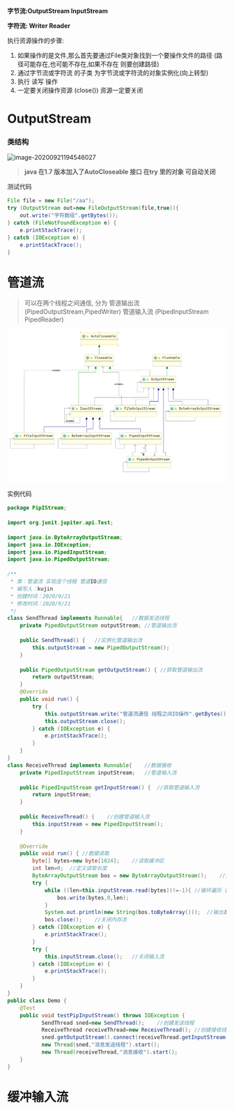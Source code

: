 **字节流:OutputStream InputStream**

**字符流: Writer Reader**

执行资源操作的步骤:

1. 如果操作的是文件,那么首先要通过File类对象找到一个要操作文件的路径 (路径可能存在,也可能不存在,如果不存在 则要创建路径)
2. 通过字节流或字符流 的子类 为字节流或字符流的对象实例化(向上转型)
3. 执行 读写 操作
4. 一定要关闭操作资源 (close()) 资源一定要关闭

# OutputStream

### 类结构

![image-20200921194546027](../../../../../AppData/Roaming/Typora/typora-user-images/image-20200921194546027.png)

> **java 在1.7 版本加入了AutoCloseable 接口 在try 里的对象 可自动关闭**

测试代码

```java
File file = new File("/aa");
try (OutputStream out=new FileOutputStream(file,true)){
    out.write("字符数组".getBytes());
} catch (FileNotFoundException e) {
    e.printStackTrace();
} catch (IOException e) {
    e.printStackTrace();
}
```

# 管道流

> 可以在两个线程之间通信, 分为 管道输出流(PipedOutputStream,PipedWriter) 管道输入流 (PipedInputStream PipedReader)

![image-20200921203744259](https://raw.githubusercontent.com/kujin521/Typora_images/master/img/image-20200921203744259.png)

实例代码

```java
package PipIStream;

import org.junit.jupiter.api.Test;

import java.io.ByteArrayOutputStream;
import java.io.IOException;
import java.io.PipedInputStream;
import java.io.PipedOutputStream;

/**
 * 类：管道流 实现连个线程 管道IO通信
 * 编写人：kujin
 * 创建时间：2020/9/21
 * 修改时间：2020/9/21
 */
class SendThread implements Runnable{   //数据发送线程
    private PipedOutputStream outputStream; //管道输出流

    public SendThread() {   //实例化管道输出流
        this.outputStream = new PipedOutputStream();
    }

    public PipedOutputStream getOutputStream() { //获取管道输出流
        return outputStream;
    }
    @Override
    public void run() {
        try {
            this.outputStream.write("管道流通信 线程之间IO操作".getBytes());   //数据发送
            this.outputStream.close();
        } catch (IOException e) {
            e.printStackTrace();
        }
    }
}
class ReceiveThread implements Runnable{    //数据接收
    private PipedInputStream inputStream;   //管道输入流

    public PipedInputStream getInputStream() {  //获取管道输入流
        return inputStream;
    }

    public ReceiveThread() {    //创建管道输入流
        this.inputStream = new PipedInputStream();
    }

    @Override
    public void run() { //数据读取
        byte[] bytes=new byte[1024];    //读取缓冲区
        int len=0;  //定义读取长度
        ByteArrayOutputStream bos = new ByteArrayOutputStream();    //通过内存流保存内容
        try {
            while ((len=this.inputStream.read(bytes))!=-1){ //循环遍历 读取内容
                bos.write(bytes,0,len);
            }
            System.out.println(new String(bos.toByteArray()));  //输出数据
            bos.close();    //关闭内存流
        } catch (IOException e) {
            e.printStackTrace();
        }
        try {
            this.inputStream.close();   //关闭输入流
        } catch (IOException e) {
            e.printStackTrace();
        }
    }
}
public class Demo {
    @Test
    public void testPipInputStream() throws IOException {
           SendThread sned=new SendThread();    //创建发送线程
           ReceiveThread receiveThread=new ReceiveThread(); //创建接收线程
           sned.getOutputStream().connect(receiveThread.getInputStream());  //****管道连接
           new Thread(sned,"消息发送线程").start();
           new Thread(receiveThread,"消息接收").start();
    }
}
```

# 缓冲输入流

